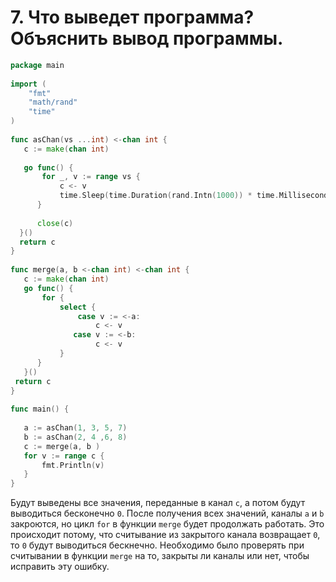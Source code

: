 # 7. Что выведет программа? Объяснить вывод программы.
```go
package main
 
import (
    "fmt"
    "math/rand"
    "time"
)
 
func asChan(vs ...int) <-chan int {
   c := make(chan int)
 
   go func() {
       for _, v := range vs {
           c <- v
           time.Sleep(time.Duration(rand.Intn(1000)) * time.Millisecond)
      }
 
      close(c)
  }()
  return c
}
 
func merge(a, b <-chan int) <-chan int {
   c := make(chan int)
   go func() {
       for {
           select {
               case v := <-a:
                   c <- v
              case v := <-b:
                   c <- v
           }
      }
   }()
 return c
}
 
func main() {
 
   a := asChan(1, 3, 5, 7)
   b := asChan(2, 4 ,6, 8)
   c := merge(a, b )
   for v := range c {
       fmt.Println(v)
   }
}
```
Будут выведены все значения, переданные в канал `c`, а потом будут выводиться бесконечно `0`.
После получения всех значений, каналы `a` и `b` закроются, но цикл `for` в функции `merge` будет
продолжать работать. Это происходит потому, что считывание из закрытого канала возвращает `0`, то `0`
будут выводиться бескнечно. Необходимо было проверять при считывании в функции `merge` на то,
закрыты ли каналы или нет, чтобы исправить эту ошибку.